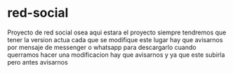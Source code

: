 # red-social
Proyecto de red social
osea aqui estara el proyecto siempre tendremos que tener la version actua
cada que se modifique este lugar hay que avisarnos por mensaje de messenger o whatsapp
para descargarlo
cuando querramos hacer una modificacion hay que avisarnos y ya que este subirla pero antes avisarnos
